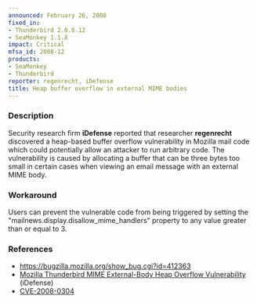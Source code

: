 ```yaml
---
announced: February 26, 2008
fixed_in:
- Thunderbird 2.0.0.12
- SeaMonkey 1.1.8
impact: Critical
mfsa_id: 2008-12
products:
- SeaMonkey
- Thunderbird
reporter: regenrecht, iDefense
title: Heap buffer overflow in external MIME bodies
---
```


<h3>Description</h3>

<p>Security research firm <strong>iDefense</strong> reported that researcher
<strong>regenrecht</strong> discovered a heap-based
buffer overflow vulnerability in Mozilla mail code which could potentially
allow an attacker to run arbitrary code. The vulnerability is caused by
allocating a buffer that can be three bytes too small in certain cases
when viewing an email message with an external MIME body.</p>

<h3>Workaround</h3>

<p>Users can prevent the vulnerable code from being triggered by setting
the "mailnews.display.disallow_mime_handlers" property to any value greater
than or equal to 3.</p>

<h3>References</h3>

<ul>
  <li><a href="https://bugzilla.mozilla.org/show_bug.cgi?id=412363">
       https://bugzilla.mozilla.org/show_bug.cgi?id=412363</a></li>

  <li><a class="ex-ref" href="http://labs.idefense.com/intelligence/vulnerabilities/display.php?id=668">
       Mozilla Thunderbird MIME External-Body Heap Overflow Vulnerability</a> (iDefense)</li>

  <li><a class="ex-ref" href="http://cve.mitre.org/cgi-bin/cvename.cgi?name=CVE-2008-0304">
      CVE-2008-0304</a></li>

</ul>




